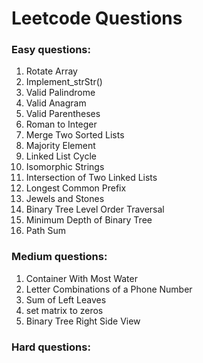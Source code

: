 # Leetcode Questions  

### Easy questions:

1. Rotate Array
2. Implement_strStr()
3. Valid Palindrome
4. Valid Anagram
5. Valid Parentheses
6. Roman to Integer
7. Merge Two Sorted Lists
8. Majority Element
9. Linked List Cycle
10. Isomorphic Strings
11. Intersection of Two Linked Lists
12. Longest Common Prefix
13. Jewels and Stones
14. Binary Tree Level Order Traversal
15. Minimum Depth of Binary Tree
16. Path Sum



### Medium questions:

1. Container With Most Water
2. Letter Combinations of a Phone Number
3. Sum of Left Leaves
4. set matrix to zeros
5. Binary Tree Right Side View


### Hard questions:


